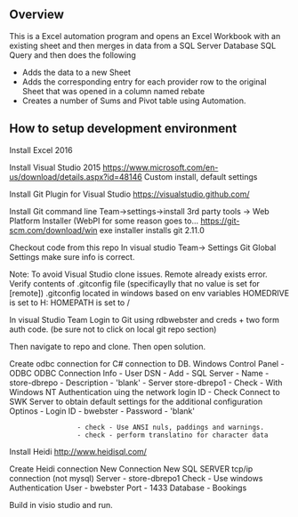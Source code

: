 Overview
--------

This is a Excel automation program and opens an Excel Workbook with an existing sheet and
then merges in data from a SQL Server Database SQL Query 
and then does the following

- Adds the data to a new Sheet
- Adds the corresponding entry for each provider row to the original Sheet that was opened in a column named rebate
- Creates a number of Sums and Pivot table using Automation.


How to setup development environment
------------------------------------

Install Excel 2016

Install Visual Studio 2015
  https://www.microsoft.com/en-us/download/details.aspx?id=48146
  Custom install, default settings

Install Git Plugin for Visual Studio
  https://visualstudio.github.com/

Install Git command line
Team->settings->install 3rd party tools -> Web Platform Installer (WebPI
  for some reason goes to...
  https://git-scm.com/download/win
  exe installer installs git 2.11.0


Checkout code from this repo
  In visual studio Team-> Settings Git Global Settings
  make sure info is correct.
  
  Note: To avoid Visual Studio clone issues.  Remote already exists error.
  Verify contents of .gitconfig file (specificaylly that no value is set for [remote])
  .gitconfig located in windows based on  env variables 
  HOMEDRIVE is set to H:
  HOMEPATH is set to /

  In visual Studio Team 
  Login to Git using rdbwebster and creds + two form auth code.
  (be sure not to click on local git repo section)

  Then navigate to repo and clone.
  Then open solution.



Create odbc connection for C# connection to DB.
  Windows Control Panel - ODBC
  ODBC Connection Info - User DSN
                     - Add - SQL Server
                     - Name - store-dbrepo
                     - Description - 'blank'
                     - Server store-dbrepo1
                     - Check - With Windows NT Authentication uing the network login ID
                     - Check Connect to SWK Server to obtain default settings for the additional configuration Optinos
                     - Login ID - bwebster
                     - Password - 'blank'

                     - check - Use ANSI nuls, paddings and warnings.
                     - check - perform translatino for character data

Install Heidi
   http://www.heidisql.com/

Create Heidi connection
  New Connection
  New SQL SERVER tcp/ip connection   (not mysql)
  Server - store-dbrepo1
  Check - Use windows Authentication
  User - bwebster
  Port - 1433
  Database - Bookings 



Build in visio studio and run.

